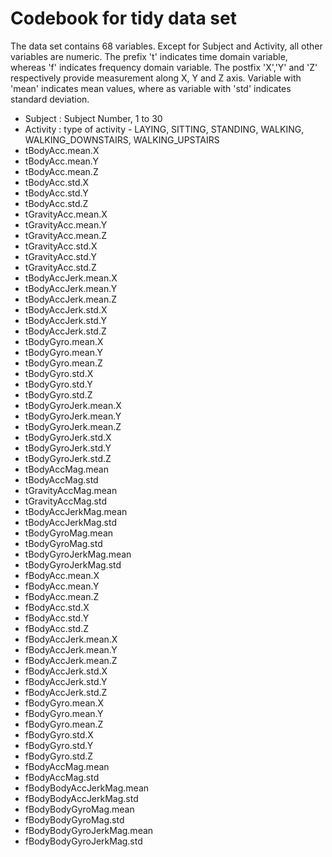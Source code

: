 Codebook for tidy data set
========================================================

The data set contains 68 variables. Except for Subject and Activity, all other variables are numeric. The prefix 't' indicates time domain variable, whereas 'f' indicates frequency domain variable. The postfix 'X','Y' and 'Z' respectively provide measurement along X, Y and Z axis. Variable with 'mean' indicates mean values, where as variable with 'std' indicates standard deviation.

* Subject : Subject Number, 1 to 30                  
* Activity : type of activity - LAYING, SITTING, STANDING, WALKING, WALKING_DOWNSTAIRS, WALKING_UPSTAIRS                 
* tBodyAcc.mean.X          
* tBodyAcc.mean.Y          
* tBodyAcc.mean.Z          
* tBodyAcc.std.X           
* tBodyAcc.std.Y           
* tBodyAcc.std.Z           
* tGravityAcc.mean.X       
* tGravityAcc.mean.Y       
* tGravityAcc.mean.Z       
* tGravityAcc.std.X        
* tGravityAcc.std.Y        
* tGravityAcc.std.Z        
* tBodyAccJerk.mean.X      
* tBodyAccJerk.mean.Y      
* tBodyAccJerk.mean.Z      
* tBodyAccJerk.std.X       
* tBodyAccJerk.std.Y       
* tBodyAccJerk.std.Z       
* tBodyGyro.mean.X        
* tBodyGyro.mean.Y         
* tBodyGyro.mean.Z         
* tBodyGyro.std.X          
* tBodyGyro.std.Y          
* tBodyGyro.std.Z          
* tBodyGyroJerk.mean.X     
* tBodyGyroJerk.mean.Y     
* tBodyGyroJerk.mean.Z     
* tBodyGyroJerk.std.X      
* tBodyGyroJerk.std.Y      
* tBodyGyroJerk.std.Z     
* tBodyAccMag.mean       
* tBodyAccMag.std          
* tGravityAccMag.mean      
* tGravityAccMag.std       
* tBodyAccJerkMag.mean    
* tBodyAccJerkMag.std      
* tBodyGyroMag.mean       
* tBodyGyroMag.std         
* tBodyGyroJerkMag.mean    
* tBodyGyroJerkMag.std     
* fBodyAcc.mean.X      
* fBodyAcc.mean.Y          
* fBodyAcc.mean.Z          
* fBodyAcc.std.X           
* fBodyAcc.std.Y           
* fBodyAcc.std.Z           
* fBodyAccJerk.mean.X      
* fBodyAccJerk.mean.Y      
* fBodyAccJerk.mean.Z      
* fBodyAccJerk.std.X       
* fBodyAccJerk.std.Y       
* fBodyAccJerk.std.Z       
* fBodyGyro.mean.X         
* fBodyGyro.mean.Y         
* fBodyGyro.mean.Z         
* fBodyGyro.std.X          
* fBodyGyro.std.Y          
* fBodyGyro.std.Z          
* fBodyAccMag.mean         
* fBodyAccMag.std          
* fBodyBodyAccJerkMag.mean 
* fBodyBodyAccJerkMag.std  
* fBodyBodyGyroMag.mean   
* fBodyBodyGyroMag.std     
* fBodyBodyGyroJerkMag.mean
* fBodyBodyGyroJerkMag.std 
